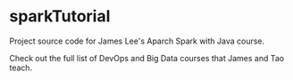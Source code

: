 # sparkTutorial
Project source code for James Lee's Aparch Spark with Java course.

Check out the full list of DevOps and Big Data courses that James and Tao teach.
